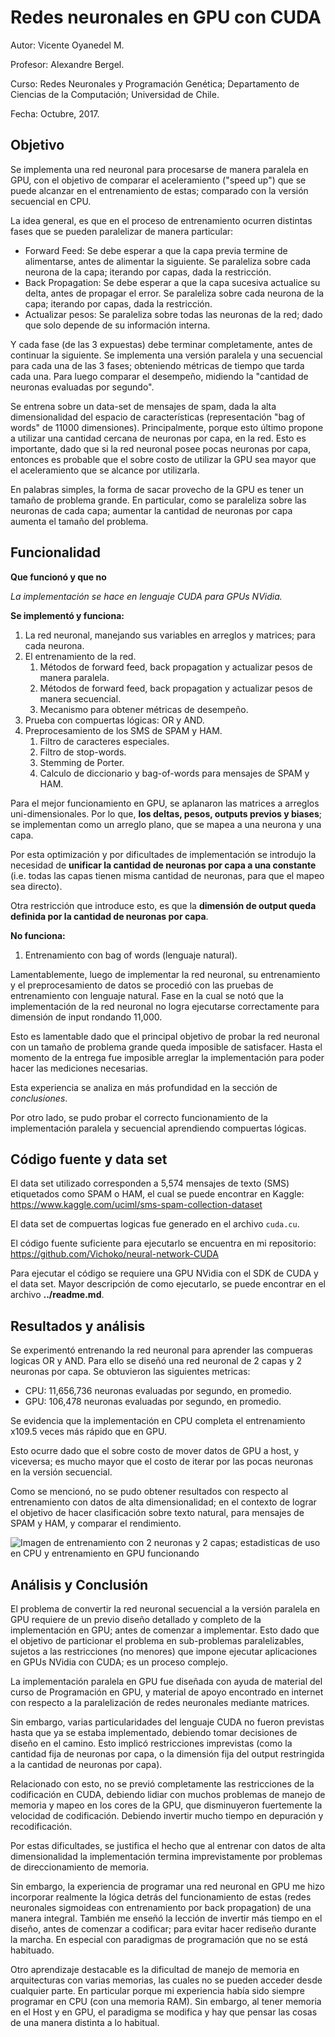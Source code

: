 # Redes neuronales en GPU con CUDA
Autor: Vicente Oyanedel M.

Profesor: Alexandre Bergel.

Curso: Redes Neuronales y Programación Genética; Departamento de Ciencias de la Computación; Universidad de Chile.

Fecha: Octubre, 2017.

## Objetivo

Se implementa una red neuronal para procesarse de manera paralela en GPU, con el objetivo de comparar el aceleramiento ("speed up") que se puede alcanzar en el entrenamiento de estas; comparado con la versión secuencial en CPU.

La idea general, es que en el proceso de entrenamiento ocurren distintas fases que se pueden paralelizar de manera particular:

* Forward Feed: Se debe esperar a que la capa previa termine de alimentarse, antes de alimentar la siguiente. Se paraleliza sobre cada neurona de la capa; iterando por capas, dada la restricción.
* Back Propagation: Se debe esperar a que la capa sucesiva actualice su delta, antes de propagar el error. Se paraleliza sobre cada neurona de la capa; iterando por capas, dada la restricción.
* Actualizar pesos: Se paraleliza sobre todas las neuronas de la red; dado que solo depende de su información interna.

Y cada fase (de las 3 expuestas) debe terminar completamente, antes de continuar la siguiente.
Se implementa una versión paralela y una secuencial para cada una de las 3 fases; obteniendo métricas de tiempo que tarda cada una. Para luego comparar el desempeño, midiendo la "cantidad de neuronas evaluadas por segundo".

Se entrena sobre un data-set de mensajes de spam, dada la alta dimensionalidad del espacio de características (representación "bag of words" de 11000 dimensiones). Principalmente, porque esto último propone a utilizar una cantidad cercana de neuronas por capa, en la red. 
Esto es importante, dado que si la red neuronal posee pocas neuronas por capa, entonces es probable que el sobre costo de utilizar la GPU sea mayor que el aceleramiento que se alcance por utilizarla. 

En palabras simples, la forma de sacar provecho de la GPU es tener un tamaño de problema grande. En particular, como se paraleliza sobre las neuronas de cada capa; aumentar la cantidad de neuronas por capa aumenta el tamaño del problema. 

## Funcionalidad
**Que funcionó y que no**

*La implementación se hace en lenguaje CUDA para GPUs NVidia.*

**Se implementó y funciona:**

1. La red neuronal, manejando sus variables en arreglos y matrices; para cada neurona. 
2. El entrenamiento de la red.
	1. Métodos de forward feed, back propagation y actualizar pesos de manera paralela.
	2. Métodos de forward feed, back propagation y actualizar pesos de manera secuencial.
	3. Mecanismo para obtener métricas de desempeño.
4. Prueba con compuertas lógicas: OR y AND.
5. Preprocesamiento de los SMS de SPAM y HAM.
    1. Filtro de caracteres especiales.
    2. Filtro de stop-words.
    3. Stemming de Porter.
    4. Calculo de diccionario y bag-of-words para mensajes de SPAM y HAM.

Para el mejor funcionamiento en GPU, se aplanaron las matrices a arreglos uni-dimensionales. Por lo que, **los deltas, pesos, outputs previos y biases**; se implementan como un arreglo plano, que se mapea a una neurona y una capa. 

Por esta optimización y por dificultades de implementación se introdujo la necesidad de **unificar la cantidad de neuronas por capa a una constante** (i.e. todas las capas tienen misma cantidad de neuronas, para que el mapeo sea directo).

Otra restricción que introduce esto, es que la **dimensión de output queda definida por la cantidad de neuronas por capa**.

**No funciona:**
1. Entrenamiento con bag of words (lenguaje natural).

Lamentablemente, luego de implementar la red neuronal, su entrenamiento y el preprocesamiento de datos se procedió con las pruebas de entrenamiento con lenguaje natural. Fase en la cual se notó que la implementación de la red neuronal no logra ejecutarse correctamente para dimensión de input rondando 11,000. 

Esto es lamentable dado que el principal objetivo de probar la red neuronal con un tamaño de problema grande queda imposible de satisfacer. Hasta el momento de la entrega fue imposible arreglar la implementación para poder hacer las mediciones necesarias.

Esta experiencia se analiza en más profundidad en la sección de *conclusiones*.

Por otro lado, se pudo probar el correcto funcionamiento de la implementación paralela y secuencial aprendiendo compuertas lógicas. 

## Código fuente y data set

El data set utilizado corresponden a 5,574 mensajes de texto (SMS) etiquetados como SPAM o HAM, el cual se puede encontrar en Kaggle: https://www.kaggle.com/uciml/sms-spam-collection-dataset

El data set de compuertas logicas fue generado en el archivo ```cuda.cu```.

El código fuente suficiente para ejecutarlo se encuentra en mi repositorio: https://github.com/Vichoko/neural-network-CUDA

Para ejecutar el código se requiere una GPU NVidia con el SDK de CUDA y el data set. Mayor descripción de como ejecutarlo, se puede encontrar en el archivo **../readme.md**.


## Resultados y análisis

Se experimentó entrenando la red neuronal para aprender las compueras logicas OR y AND. Para ello se diseñó una red neuronal de 2 capas y 2 neuronas por capa. 
Se obtuvieron las siguientes metricas:

* CPU: 11,656,736 neuronas evaluadas por segundo, en promedio.
* GPU: 106,478 neuronas evaluadas por segundo, en promedio.

Se evidencia que la implementación en CPU completa el entrenamiento x109.5 veces más rápido que en GPU.

Esto ocurre dado que el sobre costo de mover datos de GPU a host, y viceversa; es mucho mayor que el costo de iterar por las pocas neuronas en la versión secuencial.

Como se mencionó, no se pudo obtener resultados con respecto al entrenamiento con datos de alta dimensionalidad; en el contexto de lograr el objetivo de hacer clasificación sobre texto natural, para mensajes de SPAM y HAM, y comparar el rendimiento.

![Imagen de entrenamiento con 2 neuronas y 2 capas; estadisticas de uso en CPU y entrenamiento en GPU funcionando](https://i.imgur.com/q2wCtFh.png)

## Análisis y Conclusión

El problema de convertir la red neuronal secuencial a la versión paralela en GPU requiere de un previo diseño detallado y completo de la implementación en GPU; antes de comenzar a implementar. Esto dado que el objetivo de particionar el problema en sub-problemas paralelizables, sujetos a las restricciones (no menores) que impone ejecutar aplicaciones en GPUs NVidia con CUDA; es un proceso complejo.

La implementación paralela en GPU fue diseñada con ayuda de material del curso de Programación en GPU, y material de apoyo encontrado en internet con respecto a la paralelización de redes neuronales mediante matrices.

Sin embargo, varias particularidades del lenguaje CUDA no fueron previstas hasta que ya se estaba implementado, debiendo tomar decisiones de diseño en el camino. Esto implicó restricciones imprevistas (como la cantidad fija de neuronas por capa, o la dimensión fija del output restringida a la cantidad de neuronas por capa). 

Relacionado con esto, no se previó completamente las restricciones de la codificación en CUDA, debiendo lidiar con muchos problemas de manejo de memoria y mapeo en los cores de la GPU, que disminuyeron fuertemente la velocidad de codificación. Debiendo invertir mucho tiempo en depuración y recodificación.

Por estas dificultades, se justifica el hecho que al entrenar con datos de alta dimensionalidad la implementación termina imprevistamente por problemas de direccionamiento de memoria. 

Sin embargo, la experiencia de programar una red neuronal en GPU me hizo incorporar realmente la lógica detrás del funcionamiento de estas (redes neuronales sigmoideas con entrenamiento por back propagation) de una manera integral. 
También me enseñó la lección de invertir más tiempo en el diseño, antes de comenzar a codificar; para evitar hacer rediseño durante la marcha. En especial con paradigmas de programación que no se está habituado.

Otro aprendizaje destacable es la dificultad de manejo de memoria en arquitecturas con varias memorias, las cuales no se pueden acceder desde cualquier parte. En particular porque mi experiencia había sido siempre programar en CPU (con una memoria RAM). Sin embargo, al tener memoria en el Host y en GPU, el paradigma se modifica y hay que pensar las cosas de una manera distinta a lo habitual.










